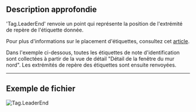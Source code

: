 ## Description approfondie
'Tag.LeaderEnd' renvoie un point qui représente la position de l'extrémité de repère de l'étiquette donnée.

Pour plus d'informations sur le placement d'étiquettes, consultez cet [article](https://help.autodesk.com/view/RVT/2025/FRA/?guid=GUID-555BB05A-3AFB-470D-BA3A-3A6C18ADD2A0).

Dans l'exemple ci-dessous, toutes les étiquettes de note d'identification sont collectées à partir de la vue de détail "Détail de la fenêtre du mur nord". Les extrémités de repère des étiquettes sont ensuite renvoyées.
___
## Exemple de fichier

![Tag.LeaderEnd](./Revit.Elements.Tag.LeaderEnd_img.jpg)
